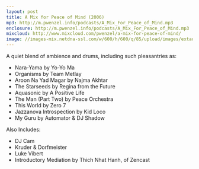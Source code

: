 ```yaml
---
layout: post
title: A Mix for Peace of Mind (2006)
mp3: http://m.pwenzel.info/podcasts/A_Mix_For_Peace_of_Mind.mp3
enclosure: http://m.pwenzel.info/podcasts/A_Mix_For_Peace_of_Mind.mp3
mixcloud: http://www.mixcloud.com/pwenzel/a-mix-for-peace-of-mind/
image: //images-mix.netdna-ssl.com/w/600/h/600/q/85/upload/images/extaudio/ac357196-07e7-4c2b-ae3b-f2c2f71c2f54.jpg
---
```


A quiet blend of ambience and drums, including such pleasantries as:

* Nara-Yama by Yo-Yo Ma
* Organisms by Team Metlay
* Aroon Na Yad Magar by Najma Akhtar
* The Starseeds by Regina from the Future
* Aquasonic by A Positive Life
* The Man (Part Two) by Peace Orchestra
* This World by Zero 7
* Jazzanova Introspection by Kid Loco
* My Guru by Automator & DJ Shadow

Also Includes:

* DJ Cam
* Kruder & Dorfmeister
* Luke Vibert
* Introductory Mediation by Thich Nhat Hanh, of Zencast